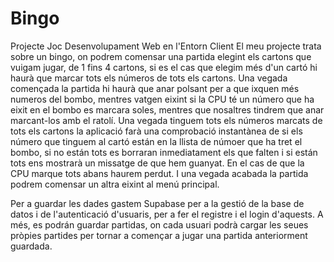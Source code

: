 # Bingo
Projecte Joc Desenvolupament Web en l'Entorn Client El meu projecte trata sobre un bingo, on podrem comensar una partida elegint els cartons que vuigam jugar, de 1 fins 4 cartons, si es el cas que elegim més d'un cartó hi haurà que marcar tots els números de tots els cartons. Una vegada començada la partida hi haurà que anar polsant per a que ixquen més numeros del bombo, mentres vatgen eixint si la CPU té un número que ha eixit en el bombo es marcara soles, mentres que nosaltres tindrem que anar marcant-los amb el ratolí. Una vegada tinguem tots els números marcats de tots els cartons la aplicació farà una comprobació instantànea de si els número que tinguem al cartó están en la llista de númoer que ha tret el bombo, si no están tots es borraran inmediatament els que falten i si están tots ens mostrarà un missatge de que hem guanyat. En el cas de que la CPU marque tots abans haurem perdut. I una vegada acabada la partida podrem comensar un altra eixint al menú principal.


Per a guardar les dades gastem Supabase per a la gestió de la base de datos i de l'autenticació d'usuaris, per a fer el registre i el login d'aquests. A més, es podrán guardar partidas, on cada usuari podrà cargar les seues pròpies partides per tornar a començar a jugar una partida anteriorment guardada.
